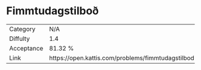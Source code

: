 # Fimmtudagstilboð

<table>
    <tr>
        <td>Category</td>
        <td>N/A</td>
    </tr>
    <tr>
        <td>Diffulty</td>
        <td>1.4</td>
    </tr>
    <tr>
        <td>Acceptance</td>
        <td>81.32 %</td>
    </tr>
    <tr>
        <td>Link</td>
        <td>https://open.kattis.com/problems/fimmtudagstilbod</td>
    </tr>
</table>